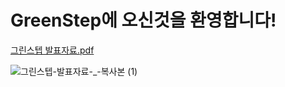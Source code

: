 # GreenStep에 오신것을 환영합니다!


[그린스텝 발표자료.pdf](https://github.com/GreenStep99/.github/files/9577241/default.pdf)


![그린스텝-발표자료-_-복사본 (1)](https://user-images.githubusercontent.com/108536712/190459000-2fc4bb83-47c2-4254-844c-ce4614bee4ca.png)
